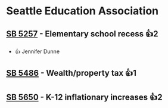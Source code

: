 # Seattle Education Association

## [SB 5257](/bill/2023-24/sb/5257/) - Elementary school recess 👍2  
* 👍 Jennifer Dunne

## [SB 5486](/bill/2023-24/sb/5486/) - Wealth/property tax 👍1  

## [SB 5650](/bill/2023-24/sb/5650/) - K-12 inflationary increases 👍2  